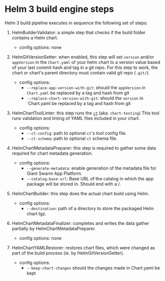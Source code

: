 # Helm 3 build engine steps

Helm 3 build pipeline executes in sequence the following set of steps:

1. HelmBuilderValidator: a simple step that checks if the build folder contains a Helm chart.
   - config options: none
2. HelmGitVersionSetter: when enabled, this step will set `version` and/or `appVersion` in the `Chart.yaml`
   of your helm chart to a version value based of your last commit hash and tag in a git repo. For this
   step to work, the chart or chart's parent directory must contain valid git repo (`.git/`).
   - config options:
     - `--replace-app-version-with-git`:
                        should the `appVersion` in `Chart.yaml` be replaced by a tag and hash from git
     - `--replace-chart-version-with-git`:
                        should the `version` in `Chart.yaml  be replaced by a tag and hash from git
3. HelmChartToolLinter: this step runs the [`ct`](https://github.com/helm/chart-testing) (aka. `chart-testing`)
   This tool runs validation and linting of YAML files included in your chart.
   - config options:
     - `--ct-config`:
                        path to optional `ct`'s tool config file.
     - `--ct-schema`:
                        path to optional `ct` schema file.
4. HelmChartMetadataPreparer: this step is required to gather some data required for chart metadata
   generation.
   - config options:
     - `--generate-metadata`: enable generation of the metadata file for Giant Swarm App Platform.
     - `--catalog-base-url`: Base URL of the catalog in which the app package will be stored in. Should end with a /.

5. HelmChartBuilder: this step does the actual chart build using Helm.
   - config options:
     - `--destination`: path of a directory to store the packaged Helm chart tgz.
6. HelmChartMetadataFinalizer: completes and writes the data gather partially by HelmChartMetadataPreparer.
   - config options: none
7. HelmChartYAMLRestorer: restores chart files, which were changed as part of the build process (ie. by
   HelmGitVersionSetter).
   - config options:
     - `--keep-chart-changes` should the changes made in Chart.yaml be kept
